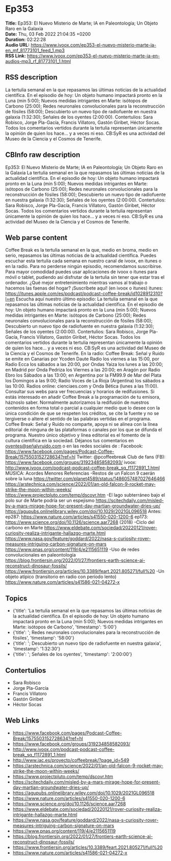 # Ep353  
**Title:** Ep353: El Nuevo Misterio de Marte; IA en Paleontología; Un Objeto Raro en la Galaxia  
**Date:** Thu, 03 Feb 2022 21:04:35 +0200  
**Duration:** 02:22:28  
**Audio URL:** https://www.ivoox.com/ep353-el-nuevo-misterio-marte-ia-en_mf_81773101_feed_1.mp3  
**RSS Link:** https://www.ivoox.com/ep353-el-nuevo-misterio-marte-ia-en-audios-mp3_rf_81773101_1.html  

## RSS description
La tertulia semanal en la que repasamos las últimas noticias de la actualidad científica. En el episodio de hoy: Un objeto humano impactará pronto en la Luna (min 5:00); Nuevos medidas intrigantes en Marte: isótopos de Carbono (25:00); Redes neuronales convolucionales para la reconstrucción de fósiles (58:00); Descubierto un nuevo tipo de radiofuente en nuestra galaxia (1:32:30); Señales de los oyentes (2:00:00). Contertulios: Sara Robisco, Jorge Pla-Gacía, Francis Villatoro, Gastón Giribet, Héctor Socas. Todos los comentarios vertidos durante la tertulia representan únicamente la opinión de quien los hace... y a veces ni eso. CB:SyR es una actividad del Museo de la Ciencia y el Cosmos de Tenerife.

## CBInfo raw description
Ep353: El Nuevo Misterio de Marte; IA en Paleontología; Un Objeto Raro en la Galaxia
La tertulia semanal en la que repasamos las últimas noticias de la actualidad científica. En el episodio de hoy: Un objeto humano impactará pronto en la Luna (min 5:00); Nuevos medidas intrigantes en Marte: isótopos de Carbono (25:00); Redes neuronales convolucionales para la reconstrucción de fósiles (58:00); Descubierto un nuevo tipo de radiofuente en nuestra galaxia (1:32:30); Señales de los oyentes (2:00:00). Contertulios: Sara Robisco, Jorge Pla-Gacía, Francis Villatoro, Gastón Giribet, Héctor Socas. Todos los comentarios vertidos durante la tertulia representan únicamente la opinión de quien los hace... y a veces ni eso. CB:SyR es una actividad del Museo de la Ciencia y el Cosmos de Tenerife.


## Web parse content
Coffee Break es la tertulia semanal en la que, medio en broma, medio en serio, repasamos las últimas noticias de la actualidad científica. Puedes escuchar esta tertulia cada semana en nuestro canal de ivoox, en itunes o en la radio. Para no perderse ningún episodio, recomendamos suscribirse. Para mayor comodidad puedes usar aplicaciones de ivoox o itunes para móvil o tablet, pudiendo así disfrutar de la tertulia sin tener que estar tras el ordenador. ¿Qué mejor entretenimiento mientras vamos al trabajo o hacemos las faenas del hogar? ¡Suscríbete aquí! (en ivoox o itunes) itunes: https://itunes.apple.com/es/podcast/podcast-coffee-break/id1028912310?l=en Escucha aquí nuestro último episodio: La tertulia semanal en la que repasamos las últimas noticias de la actualidad científica. En el episodio de hoy: Un objeto humano impactará pronto en la Luna (min 5:00); Nuevos medidas intrigantes en Marte: isótopos de Carbono (25:00); Redes neuronales convolucionales para la reconstrucción de fósiles (58:00); Descubierto un nuevo tipo de radiofuente en nuestra galaxia (1:32:30); Señales de los oyentes (2:00:00). Contertulios: Sara Robisco, Jorge Pla-Gacía, Francis Villatoro, Gastón Giribet, Héctor Socas. Todos los comentarios vertidos durante la tertulia representan únicamente la opinión de quien los hace… y a veces ni eso. CB:SyR es una actividad del Museo de la Ciencia y el Cosmos de Tenerife. En la radio: Coffee Break: Señal y Ruido se emite en Canarias por Ycoden Daute Radio los viernes a las 15:00, por Radio Ecca los sábados a las 20:00, por Ondas Yaiza los lunes a las 20:00; en Madrid por Onda Pedriza los Viernes a las 20:00; en Aragón por Radio Ebro los Sábados a las 13:00; en Argentina por la FM99.9 de Mar del Plata los Domingos a las 9:00; Radio Voces de La Rioja (Argentina) los sábados a las 10:00. Radios online: cienciaes.com y Onda Bética (lunes a las 11:00). Consultar sus webs para ver frecuencias y horarios de redifusiones. Si estás interesado en añadir Coffee Break a la programación de tu emisora, háznoslo saber. Normalmente autorizamos la redifusión de nuestros contenidos en forma total o parcial a cualquier medio que lo desee con la única condición de que se respeten los créditos, se cite la fuente y no se tergiverse o altere el sentido de las palabras vertidas en el programa. Coffee Break: Señal y Ruido no comparte, apoya ni se alinea con la línea editorial de ninguna de las plataformas o canales por los que se difunda el programa. Nuestro único objetivo y línea editorial es el fomento de la cultura científica en la sociedad. Déjanos tus comentarios en oyentes@señalyruido.com o en las redes sociales de : Facebook: https://www.facebook.com/pages/Podcast-Coffee-Break/1575503152728634?ref=hl Twitter: @pcoffeebreak Club de fans (FB): https://www.facebook.com/groups/319234858582093/ ivoox: http://www.ivoox.com/podcast-podcast-coffee-break_sq_f1172891_1.html MÚSICA: Acordes Menores Referencias -Restos de un Falcon 9 caerán sobre la luna https://twitter.com/planet4589/status/1486057487027646466 https://arstechnica.com/science/2022/01/an-old-falcon-9-rocket-may-strike-the-moon-within-weeks/ https://www.projectpluto.com/temp/dscovr.htm -El lago subterráneo bajo el polo sur de Marte podría ser un espejismo https://scitechdaily.com/misled-by-a-mars-mirage-hope-for-present-day-martian-groundwater-dries-up/ https://agupubs.onlinelibrary.wiley.com/doi/10.1029/2021GL096518 Antes: ep287: https://www.nature.com/articles/s41550-020-1200-6 ep173: https://www.science.org/doi/10.1126/science.aar7268 (2018) -Ciclo del carbono en Marte https://www.eldebate.com/sociedad/20220121/rover-curiosity-realiza-intrigante-hallazgo-marte.html https://www.nasa.gov/feature/goddard/2022/nasa-s-curiosity-rover-measures-intriguing-carbon-signature-on-mars https://www.pnas.org/content/119/4/e2115651119 -Uso de redes convolucionales en paleontología https://blog.frontiersin.org/2022/01/27/frontiers-earth-science-ai-reconstruct-dinosaur-fossils/ https://www.frontiersin.org/articles/10.3389/feart.2021.805271/full%20 -Un objeto atípico (transitorio en radio con período lento) https://www.nature.com/articles/s41586-021-04272-x

## Topics
- {'title': 'La tertulia semanal en la que repasamos las últimas noticias de la actualidad científica. En el episodio de hoy: Un objeto humano impactará pronto en la Luna (min 5:00); Nuevos medidas intrigantes en Marte: isótopos de Carbono', 'timestamp': '5:00'}
- {'title': '; Redes neuronales convolucionales para la reconstrucción de fósiles', 'timestamp': '58:00'}
- {'title': '; Descubierto un nuevo tipo de radiofuente en nuestra galaxia', 'timestamp': '1:32:30'}
- {'title': '; Señales de los oyentes', 'timestamp': '2:00:00'}
## Contertulios
- Sara Robisco
- Jorge Pla-García
- Francis Villatoro
- Gastón Giribet
- Héctor Socas
## Web Links
- https://www.facebook.com/pages/Podcast-Coffee-Break/1575503152728634?ref=hl
- https://www.facebook.com/groups/319234858582093/
- http://www.ivoox.com/podcast-podcast-coffee-break_sq_f1172891_1.html
- http://www.iac.es/proyecto/coffeebreak/?page_id=549
- https://arstechnica.com/science/2022/01/an-old-falcon-9-rocket-may-strike-the-moon-within-weeks/
- https://www.projectpluto.com/temp/dscovr.htm
- https://scitechdaily.com/misled-by-a-mars-mirage-hope-for-present-day-martian-groundwater-dries-up/
- https://agupubs.onlinelibrary.wiley.com/doi/10.1029/2021GL096518
- https://www.nature.com/articles/s41550-020-1200-6
- https://www.science.org/doi/10.1126/science.aar7268
- https://www.eldebate.com/sociedad/20220121/rover-curiosity-realiza-intrigante-hallazgo-marte.html
- https://www.nasa.gov/feature/goddard/2022/nasa-s-curiosity-rover-measures-intriguing-carbon-signature-on-mars
- https://www.pnas.org/content/119/4/e2115651119
- https://blog.frontiersin.org/2022/01/27/frontiers-earth-science-ai-reconstruct-dinosaur-fossils/
- https://www.frontiersin.org/articles/10.3389/feart.2021.805271/full%20
- https://www.nature.com/articles/s41586-021-04272-x